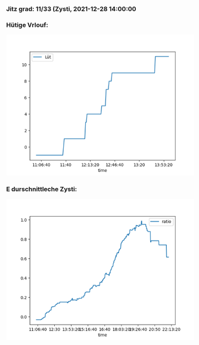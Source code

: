 ### Jitz grad: 11/33 (Zysti, 2021-12-28 14:00:00

### Hütige Vrlouf:
![Graph](Today.png)

### E durschnittleche Zysti:
![Graph](Zysti.png)